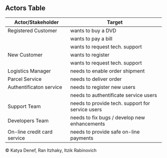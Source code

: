 ## Actors Table

| Actor/Stakeholder | Target |
|-------|--------|
| Registered Customer | wants to buy a DVD |
|       | wants to pay a bill |
|       | wants to request tech. support |
| New Customer | wants to register |
|       | wants to request tech. support |
| Logistics Manager | needs to enable order shipment |
| Parcel Service | needs to deliver order |
| Authentificaton service | needs to register new users |
|       | needs to authentificate service users |
| Support Team | needs to provide tech. support for service users |
| Developers Team | needs to fix bugs / develop new enhancements |
| On-line credit card service | needs to provide safe on-line payments |

&copy; Katya Denef, Ran Itzhaky, Itzik Rabinovich
